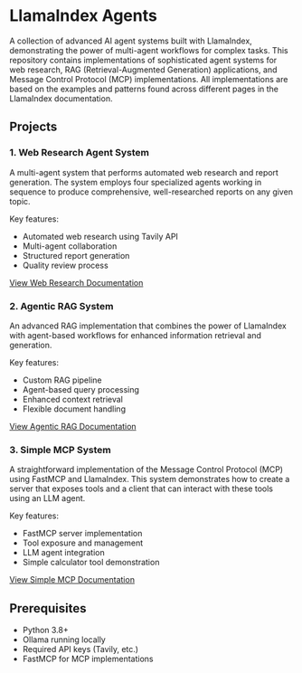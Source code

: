 # LlamaIndex Agents

A collection of advanced AI agent systems built with LlamaIndex, demonstrating the power of multi-agent workflows for complex tasks. This repository contains implementations of sophisticated agent systems for web research, RAG (Retrieval-Augmented Generation) applications, and Message Control Protocol (MCP) implementations. All implementations are based on the examples and patterns found across different pages in the LlamaIndex documentation.

## Projects

### 1. Web Research Agent System
A multi-agent system that performs automated web research and report generation. The system employs four specialized agents working in sequence to produce comprehensive, well-researched reports on any given topic.

Key features:
- Automated web research using Tavily API
- Multi-agent collaboration
- Structured report generation
- Quality review process

[View Web Research Documentation](src/web_research/README.md)

### 2. Agentic RAG System
An advanced RAG implementation that combines the power of LlamaIndex with agent-based workflows for enhanced information retrieval and generation.

Key features:
- Custom RAG pipeline
- Agent-based query processing
- Enhanced context retrieval
- Flexible document handling

[View Agentic RAG Documentation](src/agentic_rag/README.md)

### 3. Simple MCP System
A straightforward implementation of the Message Control Protocol (MCP) using FastMCP and LlamaIndex. This system demonstrates how to create a server that exposes tools and a client that can interact with these tools using an LLM agent.

Key features:
- FastMCP server implementation
- Tool exposure and management
- LLM agent integration
- Simple calculator tool demonstration

[View Simple MCP Documentation](src/simple_mcp/README.md)

## Prerequisites

- Python 3.8+
- Ollama running locally
- Required API keys (Tavily, etc.)
- FastMCP for MCP implementations
